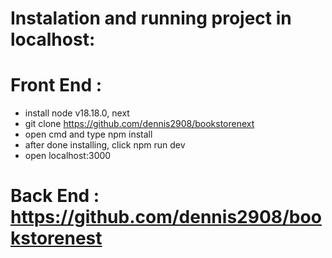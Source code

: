 # Instalation and running project in localhost:

# Front End : </br>

- install node v18.18.0, next
- git clone https://github.com/dennis2908/bookstorenext </br>
- open cmd and type npm install </br>
- after done installing, click  npm run dev <br>
- open localhost:3000<br>
  
# Back End : https://github.com/dennis2908/bookstorenest